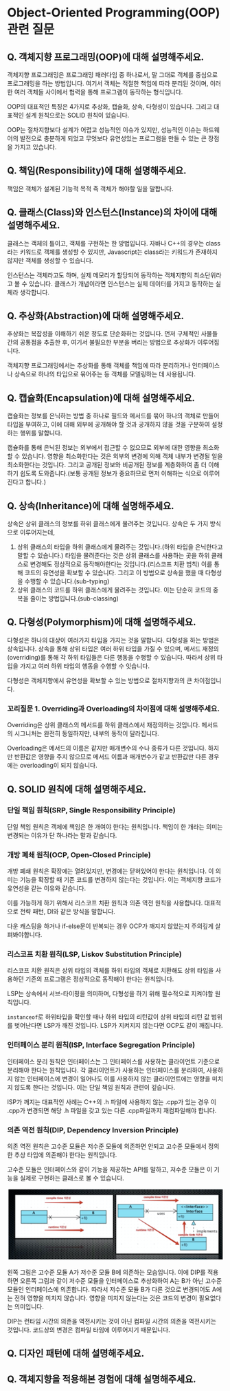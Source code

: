 # Object-Oriented Programming(OOP) 관련 질문
## Q. 객체지향 프로그래밍(OOP)에 대해 설명해주세요.
객체지향 프로그래밍은 프로그래밍 패러다임 중 하나로서, 말 그대로 객체를 중심으로 프로그래밍을 하는 방법입니다. 여기서 객체는 적절한 책임에 따라 분리된 것이며, 이러한 여러 객체들 사이에서 협력을 통해 프로그램이 동작하는 형식입니다.

OOP의 대표적인 특징은 4가지로 추상화, 캡슐화, 상속, 다형성이 있습니다. 그리고 대표적인 설계 원칙으로는 SOLID 원칙이 있습니다.

OOP는 절차지향보다 설계가 어렵고 성능적인 이슈가 있지만, 성능적인 이슈는 하드웨어의 발전으로 충분하게 되었고 무엇보다 유연성있는 프로그램을 만들 수 있는 큰 장점을 가지고 있습니다.

## Q. 책임(Responsibility)에 대해 설명해주세요.
책임은 객체가 설계된 기능적 목적 즉 객체가 해야할 일을 말합니다.

## Q. 클래스(Class)와 인스턴스(Instance)의 차이에 대해 설명해주세요.
클래스는 객체의 틀이고, 객체를 구현하는 한 방법입니다. 자바나 C++의 경우는 class라는 키워드로 객체를 생성할 수 있지만, Javascript는 class라는 키워드가 존재하지 않지만 객체를 생성할 수 있습니다.

인스턴스는 객체라고도 하며, 실제 메모리가 할당되어 동작하는 객체지향의 최소단위라고 볼 수 있습니다. 클래스가 개념이라면 인스턴스는 실제 데이터를 가지고 동작하는 실체라 생각합니다.

## Q. 추상화(Abstraction)에 대해 설명해주세요.
추상화는 복잡성을 이해하기 쉬운 정도로 단순화하는 것입니다. 먼저 구체적인 사물들 간의 공통점을 추출한 후, 여기서 불필요한 부분을 버리는 방법으로 추상화가 이루어집니다.

객체지향 프로그래밍에서는 추상화를 통해 객체를 책임에 따라 분리하거나 인터페이스나 상속으로 하나의 타입으로 묶어주는 등 객체를 모델링하는 데 사용됩니다.

## Q. 캡슐화(Encapsulation)에 대해 설명해주세요.
캡슐화는 정보를 은닉하는 방법 중 하나로 필드와 메서드를 묶어 하나의 객체로 만들어 타입을 부여하고, 이에 대해 외부에 공개해야 할 것과 공개하지 않을 것을 구분하여 설정하는 행위를 말합니다.

캡슐화를 통해 은닉된 정보는 외부에서 접근할 수 없으므로 외부에 대한 영향을 최소화할 수 있습니다. 영향을 최소화한다는 것은 외부의 변경에 의해 객체 내부가 변경될 일을 최소화한다는 것입니다. 그리고 공개된 정보와 비공개된 정보를 계층화하여 좀 더 이해하기 쉽도록 도와줍니다.(보통 공개된 정보가 중요하므로 먼저 이해하는 식으로 이루어진다고 합니다.)

## Q. 상속(Inheritance)에 대해 설명해주세요.
상속은 상위 클래스의 정보를 하위 클래스에게 물려주는 것입니다. 상속은 두 가지 방식으로 이루어지는데,
1. 상위 클래스의 타입을 하위 클래스에게 물려주는 것입니다.(하위 타입을 은닉한다고 말할 수 있습니다.) 타입을 물려준다는 것은 상위 클래스를 사용하는 곳을 하위 클래스로 변경해도 정상적으로 동작해야한다는 것입니다.(리스코프 치환 법칙) 이를 통해 코드의 유연성을 확보할 수 있습니다. 그리고 이 방법으로 상속을 했을 때 다형성을 수행할 수 있습니다.(sub-typing)
2. 상위 클래스의 코드를 하위 클래스에게 물려주는 것입니다. 이는 단순히 코드의 중복을 줄이는 방법입니다.(sub-classing)

## Q. 다형성(Polymorphism)에 대해 설명해주세요.
다형성은 하나의 대상이 여러가지 타입을 가지는 것을 말합니다. 다형성을 하는 방법은 상속입니다. 상속을 통해 상위 타입은 여러 하위 타입을 가질 수 있으며, 메서드 재정의(overriding)를 통해 각 하위 타입들은 다른 행동을 수행할 수 있습니다. 따라서 상위 타입을 가지고 여러 하위 타입의 행동을 수행할 수 잇습니다.

다형성은 객체지향에서 유연성을 확보할 수 있는 방법으로 절차지향과의 큰 차이점입니다.

### 꼬리질문 1. Overriding과 Overloading의 차이점에 대해 설명해주세요.
Overriding은 상위 클래스의 메서드를 하위 클래스에서 재정의하는 것입니다. 메서드의 시그니처는 완전히 동일하지만, 내부의 동작이 달라집니다.

Overloading은 메서드의 이름은 같지만 매개변수의 수나 종류가 다른 것입니다. 하지만 반환값은 영향을 주지 않으므로 메서드 이름과 매개변수가 같고 반환값만 다른 경우에는 overloading이 되지 않습니다.

## Q. SOLID 원칙에 대해 설명해주세요.
### 단일 책임 원칙(SRP, Single Responsibility Principle)
단일 책임 원칙은 객체에 책임은 한 개여야 한다는 원칙입니다. 책임이 한 개라는 의미는 변경되는 이유가 단 하나라는 말과 같습니다.

### 개방 폐쇄 원칙(OCP, Open-Closed Principle)
개방 폐쇄 원칙은 확장에는 열려있지만, 변경에는 닫혀있어야 한다는 원칙입니다. 이 의미는 기능을 확장할 때 기존 코드를 변경하지 않는다는 것입니다. 이는 객체지향 코드가 유연성을 같는 이유와 같습니다.

이를 가능하게 하기 위해서 리스코프 치환 원칙과 의존 역전 원칙을 사용합니다. 대표적으로 전략 패턴, DI와 같은 방식을 말합니다.

다운 캐스팅을 하거나 if-else문이 반복되는 경우 OCP가 깨지지 않았는지 주의깊게 살펴봐야합니다.

### 리스코프 치환 원칙(LSP, Liskov Substitution Principle)
리스코프 치환 원칙은 상위 타입의 객체를 하위 타입의 객체로 치환해도 상위 타입을 사용하던 기존의 프로그램은 정상적으로 동작해야 한다는 원칙입니다.

LSP는 상속에서 서브-타이핑을 의미하며, 다형성을 하기 위해 필수적으로 지켜야할 원칙입니다.

`instanceof`로 하위타입을 확인할 때나 하위 타입의 리턴값이 상위 타입의 리턴 값 범위를 벗어난다면 LSP가 깨진 것입니다. LSP가 지켜지지 않는다면 OCP도 같이 깨집니다.

### 인터페이스 분리 원칙(ISP, Interface Segregation Principle)
인터페이스 분리 원칙은 인터페이스는 그 인터페이스를 사용하는 클라이언트 기준으로 분리해야 한다는 원칙입니다. 각 클라이언트가 사용하는 인터페이스를 분리하여, 사용하지 않는 인터페이스에 변경이 일어나도 이를 사용하지 않는 클라이언트에는 영향을 미치지 않도록 한다는 것입니다. 이는 단일 책임 원칙과 관련이 깊습니다.

ISP가 깨지는 대표적인 사례는 C++의 .h 파일에 사용하지 않는 .cpp가 있는 경우 이 .cpp가 변경되면 해당 .h 파일을 갖고 있는 다른 .cpp파일까지 재컴파일해야 합니다.

### 의존 역전 원칙(DIP, Dependency Inversion Principle)
의존 역전 원칙은 고수준 모듈은 저수준 모듈에 의존하면 안되고 고수준 모듈에서 정의한 추상 타입에 의존해야 한다는 원칙입니다.

고수준 모듈은 인터페이스와 같이 기능을 제공하는 API를 말하고, 저수준 모듈은 이 기능을 실제로 구현하는 클래스로 볼 수 있습니다.

![dip_image](./images/DIP.png)

왼쪽 그림은 고수준 모듈 A가 저수준 모듈 B에 의존하는 모습입니다. 이에 DIP를 적용하면 오른쪽 그림과 같이 저수준 모듈을 인터페이스로 추상화하여 A는 B가 아닌 고수준 모듈인 인터페이스에 의존합니다. 따라서 저수준 모듈 B가 다른 것으로 변경되어도 A에는 전혀 영향을 미치지 않습니다. 영향을 미치지 않는다는 것은 코드의 변경이 필요없다는 의미입니다.

DIP는 런타임 시간의 의존을 역전시키는 것이 아닌 컴파일 시간의 의존을 역전시키는 것입니다. 코드상의 변경은 컴파일 타임에 이루어지기 때문입니다.
## Q. 디자인 패턴에 대해 설명해주세요.

## Q. 객체지향을 적용해본 경험에 대해 설명해주세요.
